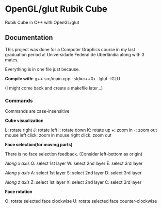 # OpenGL/glut Rubik Cube
Rubik Cube in C++ with OpenGL/glut

## Documentation

This project was done for a Computer Graphics course in my last graduation period at Universidade Federal de Uberlândia along with 3 mates.

Everything is in one file just because.

**Compile with:** g++ src/main.cpp -std=c++0x -lglut -lGLU

(I might come back and create a makefile later...)

### Commands

Commands are case-insensitive

**Cube visualization**

L: rotate right
J: rotate left
I: rotate down
K: rotate up
+: zoom in
-: zoom out
mouse left click: zoom in
mouse right click: zoom out

**Face selection(for moving parts)**

There is no face selection feedback.
(Consider left-bottom as origin)

*Along x axis*
Q: select 1st layer
W: select 2nd layer
E: select 3rd layer

*Along y axis*
A: select 1st layer
S: select 2nd layer
D: select 3rd layer

*Along z axis*
Z: select 1st layer
X: select 2nd layer
C: select 3rd layer

**Face rotation**

O: rotate selected face clockwise
U: rotate selected face counter-clockwise
